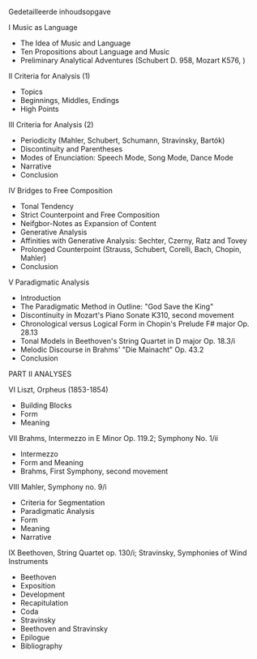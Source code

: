 Gedetailleerde inhoudsopgave

I Music as Language

- The Idea of Music and Language
- Ten Propositions about Language and Music
- Preliminary Analytical Adventures (Schubert D. 958, Mozart K576, )


II Criteria for Analysis (1)

- Topics
- Beginnings, Middles, Endings
- High Points

III Criteria for Analysis (2)

- Periodicity (Mahler, Schubert, Schumann, Stravinsky, Bartók)
- Discontinuity and Parentheses
- Modes of Enunciation: Speech Mode, Song Mode, Dance Mode
- Narrative
- Conclusion

IV Bridges to Free Composition

- Tonal Tendency
- Strict Counterpoint and Free Composition
- Neifgbor-Notes as Expansion of Content
- Generative Analysis
- Affinities with Generative Analysis: Sechter, Czerny, Ratz and Tovey
- Prolonged Counterpoint (Strauss, Schubert, Corelli, Bach, Chopin, Mahler)
- Conclusion

V Paradigmatic Analysis

- Introduction
- The Paradigmatic Method in Outline: "God Save the King"
- Discontinuity in Mozart's Piano Sonate K310, second movement
- Chronological versus Logical Form in Chopin's Prelude F# major Op. 28.13
- Tonal Models in Beethoven's String Quartet in D major Op. 18.3/i
- Melodic Discourse in Brahms' "Die Mainacht" Op. 43.2
- Conclusion

PART II ANALYSES

VI Liszt, Orpheus (1853-1854)

- Building Blocks
- Form
- Meaning

VII Brahms, Intermezzo in E Minor Op. 119.2; Symphony No. 1/ii

- Intermezzo
- Form and Meaning
- Brahms, First Symphony, second movement

VIII Mahler, Symphony no. 9/i

- Criteria for Segmentation
- Paradigmatic Analysis
- Form
- Meaning
- Narrative

IX Beethoven, String Quartet op. 130/i; Stravinsky, Symphonies of Wind Instruments

- Beethoven
- Exposition
- Development
- Recapitulation
- Coda
- Stravinsky
- Beethoven and Stravinsky
- Epilogue
- Bibliography


